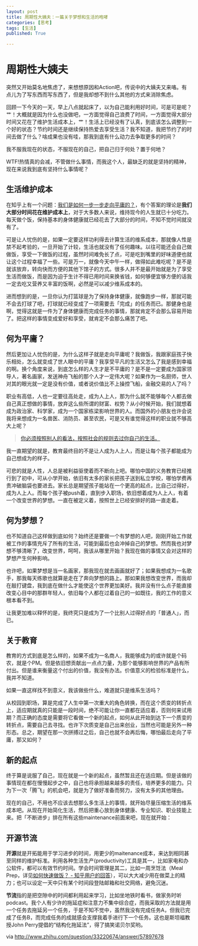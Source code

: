 ```yaml
---
layout: post
title: 周期性大姨夫：一篇关于梦想和生活的咆哮
categories: [思考]
tags: [生活]
published: True

---
```


# 周期性大姨夫

突然又开始莫名地焦虑了，来想想原因和Action吧，传说中的大姨夫又来咯。有点儿为了写东西而写东西了，但是我却想不到什么其他的方式来消除焦虑。

回顾一下今天的一天，早上八点就起床了，以为自己能利用好时间，可是可是呢？艹！大概就是因为什么也没做吧，一方面觉得自己浪费了时间，一方面觉得大部分时间又花在了维护生活成本上，艹！生活上已经没有了认真，到底该怎么调整到一个好的状态？节约时间还是继续保持热爱去享受生活？我不知道，我把节约了的时间去做了什么？啥成果也没有哇，那我到底有什么动力去争取更多的时间？

我不服我现在的状态，不服现在的自己，把自己归于何处？置于何地？

WTF!热情真的会减，不管做什么事情，而我这个人，最缺乏的就是坚持的精神，现在来说我到底有坚持什么事情呢？

## 生活维护成本

在知乎上有一个问题：[我们是如何一步一步走向平庸的？](http://www.zhihu.com/question/33220674/answer/57897678)，有个答案的理论是**我们大部分时间花在维护成本上**，对于大多数人来说，维持现今的人生就已十分吃力。每天做个饭，保持基本的身体健康就已经花去了大部分的时间，不知不觉时间就没有了。

可是让人忧伤的是，如果一定要这样功利得去计算生活的维系成本，那就像人性是禁不起考验的，一旦开始了计较，生活也就没有了任何趣味。以往可能还会自己做做饭，享受一下做饭的过程，虽然时间难免长了点，可是吃到嘴里的好味道便也就让这个过程幸福了一些。可是万一，就像今天中午一样，做得如此难吃呢？是不是就该放弃，转向快而方便的其他下馆子的方式。很多人并不是最开始就是为了享受生活而做饭，而是因为迫于生计不得已用时间来换省钱，如何够便宜够方便的话我一定去吃又营养又丰富的饭啊，必然是可以减少维系成本的。

进而想到的是，一旦你认为打篮球是为了保持身体健康，就像跑步一样，那就可能不会去打球了吧，打球就已经变成了一项需要去「完成」的任务而已。那健身也是啊，觉得这就是一件为了身体健康而完成任务的事情，那就肯定不会那么容易开始了。把这样的事情变成爱好和享受，就肯定不会那么痛苦了吧。

## 何为平庸？

然后更加让人忧伤的是，为什么这样子就是走向平庸呢？我做饭，我跟家庭孩子快乐相处，怎么就变成了世人眼中的平庸？我享受平凡的生活又怎么了我是感到幸福的啊。换个角度来说，到底怎么样的人生才是不平庸的？是不是一定要成为国家领导人，著名画家，发送神舟飞船的那个人才一定伟大呢？如果作为一名厨师，世人对其的眼光就一定是没有价值，或者说价值比不上操控飞船，金融交易的人了吗？

职业有高低，人也一定要往高处走，成为人上人，那为什么就不能够每个人都去做自己真正想做的事情，放弃这么些所谓的财富、权势？从小时候开始，我们就想着成为政治家、科学家，成为一个国家栋梁影响世界的人。而国外的小朋友也许会说我将来想成为一名兽医、消防员、甚至农民，可是又有谁觉得这样的职业就不够高大上呢？

> [你必须按照别人的看法，按照社会的规则去过你自己的生活。](http://www.zhihu.com/question/34567780/answer/59930815)

我一直期望的就是，教育最终目的不是让人成为人上人，而是让每个孩子都能成为自己想成为的样子。

可悲的就是人性，人总是被利益驱使着而不断向上吧。哪怕中国的义务教育已经推行到了初中，可从小学开始，依旧有太多的家长把孩子送到私立学校，哪怕学费再贵冲破脑袋也要进去。家长总是期望孩子能站在一个更高的起点，比自己过得好，成为人上人。而每个孩子被push着，直到步入职场，依旧想着成为人上人，有着一个改变世界的梦想。一直在被定义着，按照世上已经安排好的路一直走着。

## 何为梦想？

也不知道自己这样做到底如何？始终还是要做一个有梦想的人吧，刚刚开始工作就被工作的事情充斥了所有的生活，可能到最后也会冲掉自己的梦想。然而我也对梦想不够清晰了，改变世界，呵呵，我该从哪里开始？我现在做的事情又会对这样的梦想产生何种影响。

也许吧，如果梦想是当一名画家，那我现在就去画画就好了；如果我想成为一名歌手，那我每天练歌也就算是走在了奔向梦想的路上。那如果我想改变世界，而我却在敲打键盘，我到底在做什么才能使这个世界更加美好。我并没有什么点子能直接改变心目中的那群年轻人，依旧每个人都在过着自己的一如既往，我的工作的意义根本看不到。

让我更加难以释怀的是，我终究只是成为了一个比别人过得好点的「普通人」，而已。

## 关于教育

教育的方式到底是怎么样的，如果不成为一名商人，我能够成为的或许就是个码农，就是个PM。但是依旧想贡献出一点点力量，为那个能够影响世界的产品有所付出。但是谁来衡量这个付出的价值，我没有办法。价值意义的检验标准是什么，我并不知道。

如果一直这样找不到意义，我该做些什么，难道就只是维系生活吗？

从校园到职场，算是完成了人生中第一次重大的角色转换，而在这个质变的转折点上，适应期就真的只能是一段时间，绝不可能让你一直都在适应着，否则何来试用期？而正确的态度是需要将它看做一个新的起点，如何从此开始到达下一个质变的转折点，需要自己去寻找。也许下次质变是自己出来创业，当然也可能是另外一种形态。总之，期望在那一次拼搏过之后，自己也就不会再后悔，哪怕最后走向了平庸，那又如何？

## 新的起点

终于算是说服了自己，现在就是一个新的起点，虽然暂且还在适应期。但是该做的事情现在都在慢慢起步之中，自己也将承担越来越多的责任，培养更多的能力。只为下一次「腾飞」的机会吧，就是为了做好准备而努力，没有太多的其他理由。

现在的自己，不用也不应该去想那么多生活上的事情，就开始尽量压缩生活的维系成本吧。从现在开始简化生活，然后把重心放到身体健康、专业知识、职业技能上来。把「不断进步」排在所有这些maintenance前面来吧，现在就开始：

## 开源节流

**开源**就是开拓能用于学习进步的时间，用更少的maitenance成本，来达到相同甚至同样的维护标准。利用各种生活生产(productivity)工具是其一，比如家电和办公软件，都可以有效节约时间。学会时间管理是其二，比如一周烹饪法（Meal Prep，详见[如何快速做饭？ - 知乎用户的回答](http://www.zhihu.com/question/20059367/answer/39299329)），可以大大减少用在做菜上的精力；也可以设定一天中只有某个时间段登陆邮箱和社交网络，避免沉迷。

**节流**指的是把空隙中的时间都利用起来学习，比如坐地铁时看书，做家务时听podcast。我个人有少许的拖延症和注意力不集中综合症，而我采取的方法就是用一个任务去拖延另一个任务，于是不知不觉中，虽然我没有完成任务A，但我已完成了任务B，而完成任务的成就感会支撑我着手进行下一个任务。这也是斯坦福教授John Perry提倡的“结构化拖延法”，得了搞笑诺贝尔奖哟。

via <http://www.zhihu.com/question/33220674/answer/57897678>